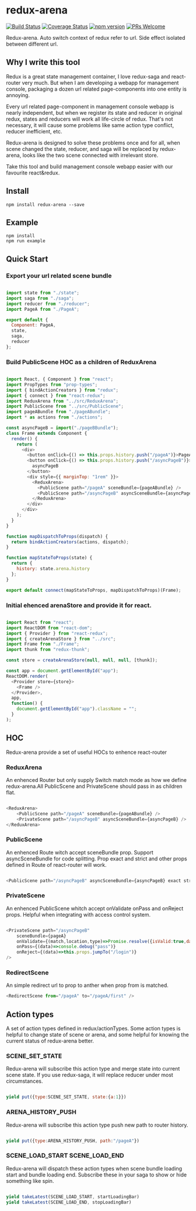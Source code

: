 # redux-arena

[![Build Status](https://travis-ci.org/hapood/redux-arena.svg?branch=master)](https://travis-ci.org/hapood/redux-arena) 
[![Coverage Status](https://coveralls.io/repos/hapood/redux-arena/badge.svg?branch=master&service=github)](https://coveralls.io/github/hapood/redux-arena?branch=master)
[![npm version](https://img.shields.io/npm/v/redux-arena.svg?style=flat-square)](https://www.npmjs.com/package/redux-arena)
[![PRs Welcome](https://img.shields.io/badge/PRs-welcome-brightgreen.svg)](CONTRIBUTING.md#pull-requests)

Redux-arena. Auto switch context of redux refer to url. Side effect isolated between different url.

## Why I write this tool

Redux is a great state management container, I love redux-saga and react-router very much. But when I am developing a webapp for management console, packaging a dozen url related page-components into one entity is annoying.

Every url related page-component in management console webapp is nearly independent, but when we register its state and reducer in original redux, states and reducers will work all life-circle of redux. That's not necessary, it will cause some problems like same action type conflict, reducer inefficient, etc.

Redux-arena is designed to solve these problems once and for all, when scene changed the state, reducer, and saga will be replaced by redux-arena, looks like the two scene connected with irrelevant store.

Take this tool and build management console webapp easier with our favourite react&redux.

## Install

```
npm install redux-arena --save
```

## Example

```
npm install
npm run example
```

## Quick Start

### Export your url related scene bundle

```javascript

import state from "./state";
import saga from "./saga";
import reducer from "./reducer";
import PageA from "./PageA";

export default {
  Component: PageA,
  state,
  saga,
  reducer
};

```

### Build PublicScene HOC as a children of ReduxArena

```javascript

import React, { Component } from "react";
import PropTypes from "prop-types";
import { bindActionCreators } from "redux";
import { connect } from "react-redux";
import ReduxArena from "../src/ReduxArena";
import PublicScene from "../src/PublicScene";
import pageABundle from "./pageABundle";
import * as actions from "./actions";

const asyncPageB = import("./pageBBundle");
class Frame extends Component {
  render() {
    return (
      <div>
        <button onClick={() => this.props.history.push("/pageA")}>PageA</button>
        <button onClick={() => this.props.history.push("/asyncPageB")}>
          asyncPageB
        </button>
        <div style={{ marginTop: "1rem" }}>
          <ReduxArena>
            <PublicScene path="/pageA" sceneBundle={pageABundle} />
            <PublicScene path="/asyncPageB" asyncSceneBundle={asyncPageB} />
          </ReduxArena>
        </div>
      </div>
    );
  }
}

function mapDispatchToProps(dispatch) {
  return bindActionCreators(actions, dispatch);
}

function mapStateToProps(state) {
  return {
    history: state.arena.history
  };
}

export default connect(mapStateToProps, mapDispatchToProps)(Frame);

```

### Initial ehenced arenaStore and provide it for react. 

```javascript

import React from "react";
import ReactDOM from "react-dom";
import { Provider } from "react-redux";
import { createArenaStore } from "../src";
import Frame from "./Frame";
import thunk from "redux-thunk";

const store = createArenaStore(null, null, null, [thunk]);

const app = document.getElementById("app");
ReactDOM.render(
  <Provider store={store}>
    <Frame />
  </Provider>,
  app,
  function() {
    document.getElementById("app").className = "";
  }
);

```

## HOC

Redux-arena provide a set of useful HOCs to enhence react-router

### ReduxArena

An enhenced Router but only supply Switch match mode as how we define redux-arena.All PublicScene and PrivateScene should pass in as children flat.

```javascript

<ReduxArena>
    <PublicScene path="/pageA" sceneBundle={pageABundle} />
    <PrivateScene path="/asyncPageB" asyncSceneBundle={asyncPageB} />
</ReduxArena>

```

### PublicScene

An enhenced Route witch accept sceneBundle prop. Support asyncSceneBundle for code splitting. Prop exact and strict and other props defined in Route of react-router will work.

```javascript

<PublicScene path="/asyncPageB" asyncSceneBundle={asyncPageB} exact strict />

```

### PrivateScene

An enhenced PublicScene whitch accept onValidate onPass and onReject props. Helpful when integrating with access control system.

```javascript

<PrivateScene path="/asyncPageB" 
    sceneBundle={pageA}
    onValidate={(match,location,type)=>Promise.resolve({isValid:true,data:{}})}
    onPass={(data)=>console.debug("pass")}
    onReject={(data)=>this.props.jumpTo("/login")}
/>

```

### RedirectScene

An simple redirect url to prop to anther when prop from is matched.

```javascript
<RedirectScene from="/pageA" to="/pageA/first" />
```

## Action types

A set of action types defined in redux/actionTypes. Some action types is helpful to change state of scene or arena, and some helpful for knowing the current status of redux-arena better.

### SCENE_SET_STATE

Redux-arena will subscribe this action type and merge state into current scene state. If you use redux-saga, it will replace reducer under most circumstances.

```javascript

yield put({type:SCENE_SET_STATE, state:{a:1}})

```

### ARENA_HISTORY_PUSH

Redux-arena will subscribe this action type push new path to router history.

```javascript

yield put({type:ARENA_HISTORY_PUSH, path:"/pageA"})

```

### SCENE_LOAD_START SCENE_LOAD_END

Redux-arena will dispatch these action types when scene bundle loading start and bundle loading end. Subscribe these in your saga to show or hide something like spin.

```javascript

yield takeLatest(SCENE_LOAD_START, startLoadingBar)
yield takeLatest(SCENE_LOAD_END, stopLoadingBar)

```
